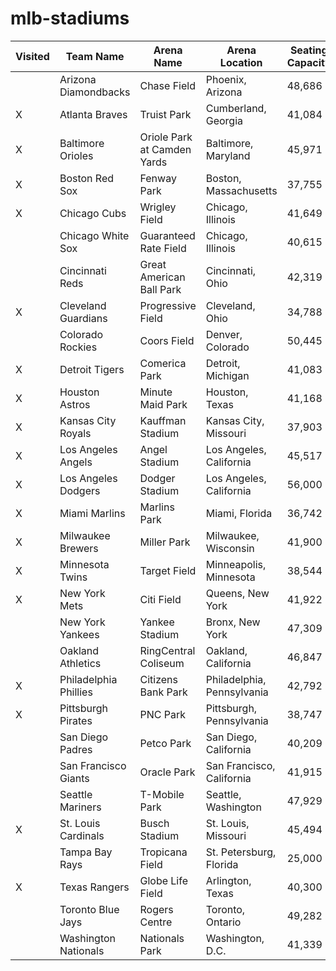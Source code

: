 # mlb-stadiums

| Visited | Team Name	| Arena Name	| Arena Location	| Seating Capacity	| Opening Year | 
|---------|-----------|-------------|-----------------|-------------------|--------------|
| | Arizona Diamondbacks | Chase Field | Phoenix, Arizona | 48,686 | 1998 | 
| X | Atlanta Braves | Truist Park | Cumberland, Georgia | 41,084 | 2017 | 
| X | Baltimore Orioles | Oriole Park at Camden Yards | Baltimore, Maryland | 45,971 | 1992 | 
| X | Boston Red Sox | Fenway Park | Boston, Massachusetts | 37,755 | 1912 |
| X | Chicago Cubs | Wrigley Field | Chicago, Illinois | 41,649 | 1914 |
| | Chicago White Sox | Guaranteed Rate Field | Chicago, Illinois | 40,615 | 1991 |
| | Cincinnati Reds | Great American Ball Park | Cincinnati, Ohio | 42,319 | 2003 |
| X | Cleveland Guardians | Progressive Field | Cleveland, Ohio | 34,788 | 1994 |
| | Colorado Rockies | Coors Field | Denver, Colorado | 50,445 | 1995 |
| X | Detroit Tigers | Comerica Park | Detroit, Michigan | 41,083 | 2000 |
| X | Houston Astros | Minute Maid Park | Houston, Texas | 41,168 | 2000 |
| X | Kansas City Royals | Kauffman Stadium | Kansas City, Missouri | 37,903 | 1973 |
| X | Los Angeles Angels | Angel Stadium | Los Angeles, California | 45,517 | 1966 |
| X | Los Angeles Dodgers | Dodger Stadium | Los Angeles, California | 56,000 | 1962 |
| X | Miami Marlins | Marlins Park | Miami, Florida | 36,742 | 2012 |
| X | Milwaukee Brewers | Miller Park | Milwaukee, Wisconsin | 41,900 | 2001 |
| X | Minnesota Twins | Target Field | Minneapolis, Minnesota | 38,544 | 2010 |
| X | New York Mets | Citi Field | Queens, New York | 41,922 | 2009 |
| | New York Yankees | Yankee Stadium | Bronx, New York | 47,309 | 2009 |
| | Oakland Athletics | RingCentral Coliseum | Oakland, California | 46,847 | 1966 |
| X | Philadelphia Phillies | Citizens Bank Park | Philadelphia, Pennsylvania | 42,792 | 2004 |
| X | Pittsburgh Pirates | PNC Park | Pittsburgh, Pennsylvania | 38,747 | 2001 |
| | San Diego Padres | Petco Park | San Diego, California | 40,209 | 2004 |
| | San Francisco Giants | Oracle Park | San Francisco, California | 41,915 | 2000 |
| | Seattle Mariners | T-Mobile Park | Seattle, Washington | 47,929 | 1999 |
| X | St. Louis Cardinals | Busch Stadium | St. Louis, Missouri | 45,494 | 2006 |
| | Tampa Bay Rays | Tropicana Field | St. Petersburg, Florida | 25,000 | 1990 |
| X | Texas Rangers | Globe Life Field | Arlington, Texas | 40,300 | 2020 |
| | Toronto Blue Jays | Rogers Centre | Toronto, Ontario | 49,282 | 1989 |
| | Washington Nationals | Nationals Park | Washington, D.C. | 41,339 | 2008 |
